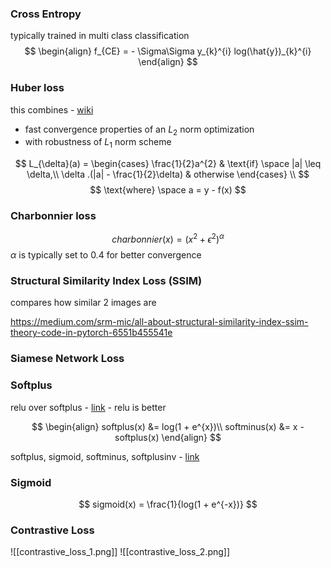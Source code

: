 ### Cross Entropy
typically trained in multi class classification
$$
\begin{align}
f_{CE} = - \Sigma\Sigma y_{k}^{i} log(\hat{y})_{k}^{i}
\end{align}
$$


### Huber loss
this combines - [wiki](https://en.wikipedia.org/wiki/Huber_loss)
- fast convergence properties of an $L_2$ norm optimization 
- with robustness of $L_{1}$ norm scheme

$$
L_{\delta}(a) = 
\begin{cases}
\frac{1}{2}a^{2} & \text{if} \space |a| \leq \delta,\\
\delta .(|a| - \frac{1}{2}\delta) & otherwise
\end{cases}
\\
$$
$$
\text{where} \space a = y - f(x)
$$

### Charbonnier loss
$$
charbonnier(x) = (x^{2} + \epsilon^{2})^{\alpha}
$$
$\alpha$ is typically set to $0.4$ for better convergence

### Structural Similarity Index Loss (SSIM)
compares how similar 2 images are 

https://medium.com/srm-mic/all-about-structural-similarity-index-ssim-theory-code-in-pytorch-6551b455541e

### Siamese Network Loss


### Softplus
relu over softplus - [link](https://stats.stackexchange.com/questions/146057/what-are-the-benefits-of-using-relu-over-softplus-as-activation-functions)
	- relu is better

$$
\begin{align}
softplus(x) &= log(1 + e^{x})\\
softminus(x) &= x - softplus(x)
\end{align}
$$

softplus, sigmoid, softminus, softplusinv - [link](https://jiafulow.github.io/blog/2019/07/11/softplus-and-softminus/)

### Sigmoid
$$
sigmoid(x) = \frac{1}{log(1 + e^{-x})}
$$

### Contrastive Loss
![[contrastive_loss_1.png]]
![[contrastive_loss_2.png]]